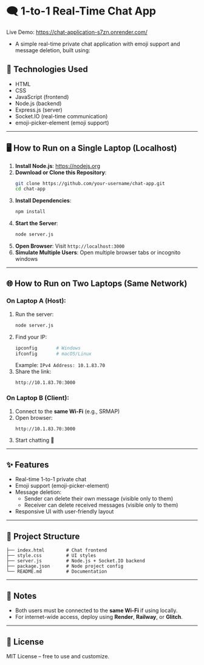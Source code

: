 # 🗨️ 1-to-1 Real-Time Chat App

Live Demo: https://chat-application-s7zn.onrender.com/
- A simple real-time private chat application with emoji support and message deletion, built using:

## 🚀 Technologies Used
- HTML
- CSS
- JavaScript (frontend)
- Node.js (backend)
- Express.js (server)
- Socket.IO (real-time communication)
- emoji-picker-element (emoji support)

---

## 🖥️ How to Run on a Single Laptop (Localhost)

1. **Install Node.js**: https://nodejs.org
2. **Download or Clone this Repository**:
   ```bash
   git clone https://github.com/your-username/chat-app.git
   cd chat-app
   ```
3. **Install Dependencies**:
   ```bash
   npm install
   ```
4. **Start the Server**:
   ```bash
   node server.js
   ```
5. **Open Browser**: Visit `http://localhost:3000`
6. **Simulate Multiple Users**: Open multiple browser tabs or incognito windows

---

## 🌐 How to Run on Two Laptops (Same Network)

### On Laptop A (Host):
1. Run the server:
   ```bash
   node server.js
   ```
2. Find your IP:
   ```bash
   ipconfig       # Windows
   ifconfig       # macOS/Linux
   ```
   Example: `IPv4 Address: 10.1.83.70`
3. Share the link:
   ```
   http://10.1.83.70:3000
   ```

### On Laptop B (Client):
1. Connect to the **same Wi-Fi** (e.g., SRMAP)
2. Open browser:
   ```
   http://10.1.83.70:3000
   ```
3. Start chatting 🎉

---

## ✨ Features
- Real-time 1-to-1 private chat
- Emoji support (emoji-picker-element)
- Message deletion:
  - Sender can delete their own message (visible only to them)
  - Receiver can delete received messages (visible only to them)
- Responsive UI with user-friendly layout

---

## 📁 Project Structure
```
├── index.html        # Chat frontend
├── style.css         # UI styles
├── server.js         # Node.js + Socket.IO backend
├── package.json      # Node project config
└── README.md         # Documentation
```

---

## 📌 Notes
- Both users must be connected to the **same Wi-Fi** if using locally.
- For internet-wide access, deploy using **Render**, **Railway**, or **Glitch**.

---

## 📄 License
MIT License – free to use and customize.
